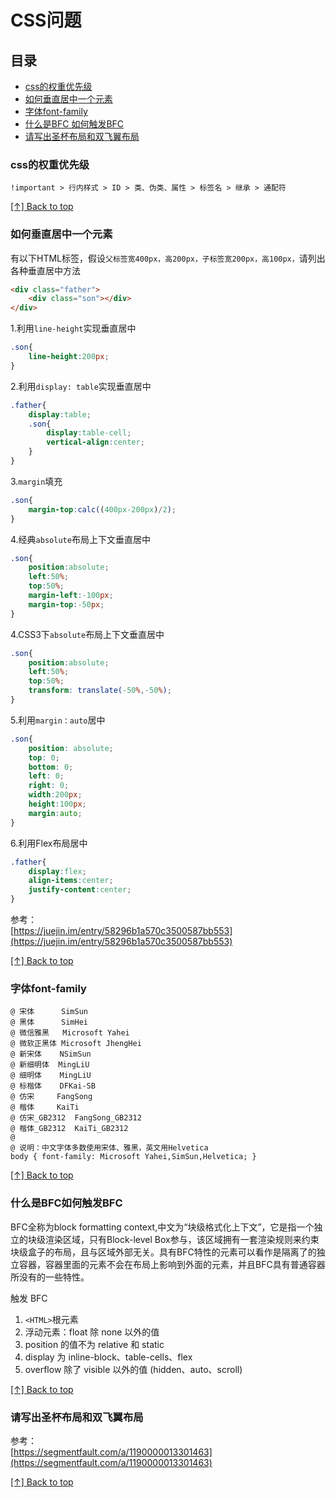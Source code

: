 # CSS问题

## 目录

* [css的权重优先级](#css的权重优先级)
* [如何垂直居中一个元素](#如何垂直居中一个元素)
* [字体font-family](#字体font-family)
* [什么是BFC 如何触发BFC](#什么是bfc-如何触发bfc)
* [请写出圣杯布局和双飞翼布局](#请写出圣杯布局和双飞翼布局)

### css的权重优先级

`!important > 行内样式 > ID > 类、伪类、属性 > 标签名 > 继承 > 通配符`

[[↑] Back to top](#css问题)

### 如何垂直居中一个元素

有以下HTML标签，假设`父标签宽400px，高200px，子标签宽200px，高100px，`请列出各种垂直居中方法

```html
<div class="father">
    <div class="son"></div>
</div>
```

1.利用`line-height`实现垂直居中

```css
.son{
    line-height:200px;
}
```

2.利用`display: table`实现垂直居中

```css
.father{
    display:table;
    .son{
        display:table-cell;
        vertical-align:center;
    }
}
```

3.`margin`填充

```css
.son{
    margin-top:calc((400px-200px)/2);
}
```

4.经典`absolute`布局上下文垂直居中

```css
.son{
    position:absolute;
    left:50%;
    top:50%;
    margin-left:-100px;
    margin-top:-50px;
}
```

4.CSS3下`absolute`布局上下文垂直居中

```css
.son{
    position:absolute;
    left:50%;
    top:50%;
    transform: translate(-50%,-50%);
}
```

5.利用`margin：auto`居中

```css
.son{
    position: absolute;
    top: 0;
    bottom: 0;
    left: 0;
    right: 0;
    width:200px;
    height:100px;
    margin:auto;
}
```

6.利用Flex布局居中

```css
.father{
    display:flex;
    align-items:center;
    justify-content:center;
}
```

参考：  
[https://juejin.im/entry/58296b1a570c3500587bb553](https://juejin.im/entry/58296b1a570c3500587bb553)

[[↑] Back to top](#css问题)

### 字体font-family

```text
@ 宋体      SimSun
@ 黑体      SimHei
@ 微信雅黑   Microsoft Yahei
@ 微软正黑体 Microsoft JhengHei
@ 新宋体    NSimSun
@ 新细明体  MingLiU
@ 细明体    MingLiU
@ 标楷体    DFKai-SB
@ 仿宋     FangSong
@ 楷体     KaiTi
@ 仿宋_GB2312  FangSong_GB2312
@ 楷体_GB2312  KaiTi_GB2312  
@
@ 说明：中文字体多数使用宋体、雅黑，英文用Helvetica
body { font-family: Microsoft Yahei,SimSun,Helvetica; }
```

[[↑] Back to top](#css问题)

### 什么是BFC如何触发BFC

BFC全称为block formatting context,中文为“块级格式化上下文”，它是指一个独立的块级渲染区域，只有Block-level Box参与，该区域拥有一套渲染规则来约束块级盒子的布局，且与区域外部无关。具有BFC特性的元素可以看作是隔离了的独立容器，容器里面的元素不会在布局上影响到外面的元素，并且BFC具有普通容器所没有的一些特性。

触发 BFC

1. `<HTML>`根元素
1. 浮动元素：float 除 none 以外的值
1. position 的值不为 relative 和 static
1. display 为 inline-block、table-cells、flex
1. overflow 除了 visible 以外的值 (hidden、auto、scroll)

[[↑] Back to top](#css问题)

### 请写出圣杯布局和双飞翼布局

参考：  
[https://segmentfault.com/a/1190000013301463](https://segmentfault.com/a/1190000013301463)

[[↑] Back to top](#css问题)
